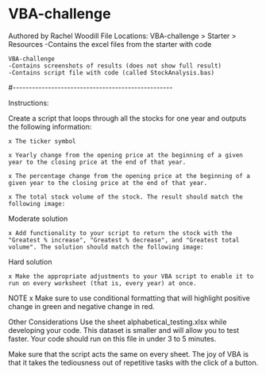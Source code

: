 # VBA-challenge

Authored by Rachel Woodill
File Locations:
	VBA-challenge > Starter > Resources
	-Contains the excel files from the starter with code
	
	VBA-challenge
	-Contains screenshots of results (does not show full result)
	-Contains script file with code (called StockAnalysis.bas)

#--------------------------------------------------

Instructions:
 
Create a script that loops through all the stocks for one year and outputs the following information:

	x The ticker symbol

	x Yearly change from the opening price at the beginning of a given year to the closing price at the end of that year.

	x The percentage change from the opening price at the beginning of a given year to the closing price at the end of that year.

	x The total stock volume of the stock. The result should match the following image:

Moderate solution

	x Add functionality to your script to return the stock with the "Greatest % increase", "Greatest % decrease", and "Greatest total volume". The solution should match the following image:

Hard solution

	x Make the appropriate adjustments to your VBA script to enable it to run on every worksheet (that is, every year) at once.

NOTE
	x Make sure to use conditional formatting that will highlight positive change in green and negative change in red.

Other Considerations
Use the sheet alphabetical_testing.xlsx while developing your code. This dataset is smaller and will allow you to test faster. Your code should run on this file in under 3 to 5 minutes.

Make sure that the script acts the same on every sheet. The joy of VBA is that it takes the tediousness out of repetitive tasks with the click of a button.
